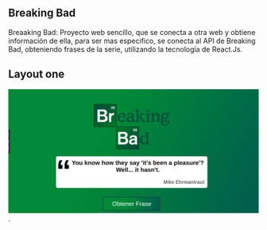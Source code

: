## Breaking Bad

Breaaking Bad:  Proyecto web sencillo, que se conecta a otra web y obtiene información de ella, para ser mas especifico, se conecta al API de Breaking Bad, obteniendo frases de la serie, utilizando la tecnología de React.Js.

## Layout one
![Imagen de la aplicacion](https://github.com/Crusiris/breakingBad/blob/master/public/breakingBad.png).
